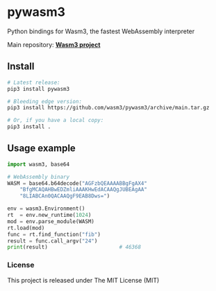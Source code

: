 # pywasm3

Python bindings for Wasm3, the fastest WebAssembly interpreter

Main repository: [**Wasm3 project**](https://github.com/wasm3/wasm3)

## Install

```sh
# Latest release:
pip3 install pywasm3

# Bleeding edge version:
pip3 install https://github.com/wasm3/pywasm3/archive/main.tar.gz

# Or, if you have a local copy:
pip3 install .
```

## Usage example

```py
import wasm3, base64

# WebAssembly binary
WASM = base64.b64decode("AGFzbQEAAAABBgFgAX4"
    "BfgMCAQAHBwEDZmliAAAKHwEdACAAQgJUBEAgAA"
    "8LIABCAn0QACAAQgF9EAB8Dws=")

env = wasm3.Environment()
rt  = env.new_runtime(1024)
mod = env.parse_module(WASM)
rt.load(mod)
func = rt.find_function("fib")
result = func.call_argv("24")
print(result)                       # 46368
```

### License
This project is released under The MIT License (MIT)

